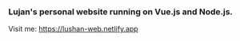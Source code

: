 ### Lujan's personal website running on Vue.js and Node.js.

Visit me: https://lushan-web.netlify.app


